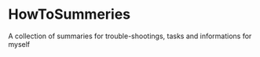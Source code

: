 # HowToSummeries
A collection of summaries for trouble-shootings, tasks and informations for myself 
